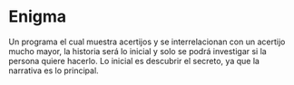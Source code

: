 # Enigma
Un programa el cual muestra acertijos y se interrelacionan con un acertijo mucho mayor, la historia será lo inicial y solo se podrá investigar si la persona quiere hacerlo. Lo inicial es descubrir el secreto, ya que la narrativa es lo principal.
